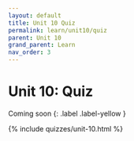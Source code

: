 ```yaml
---
layout: default
title: Unit 10 Quiz
permalink: learn/unit10/quiz
parent: Unit 10
grand_parent: Learn
nav_order: 3
---
```


# Unit 10: Quiz

<!-- prettier-ignore-start -->

Coming soon
{: .label .label-yellow }

<!-- prettier-ignore-end -->

{% include quizzes/unit-10.html %}
